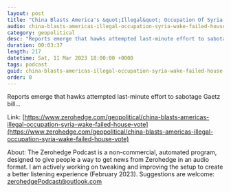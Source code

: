 ```yaml
---
layout: post
title: "China Blasts America's &quot;Illegal&quot; Occupation Of Syria In Wake Of Failed House Vote"
audio: china-blasts-americas-illegal-occupation-syria-wake-failed-house-vote-0
category: geopolitical
desc: "Reports emerge that hawks attempted last-minute effort to sabotage Gaetz bill..."
duration: 00:03:37
length: 217
datetime: Sat, 11 Mar 2023 18:00:00 +0000
tags: podcast
guid: china-blasts-americas-illegal-occupation-syria-wake-failed-house-vote-0
order: 0
---
```

Reports emerge that hawks attempted last-minute effort to sabotage Gaetz bill...

Link: [https://www.zerohedge.com/geopolitical/china-blasts-americas-illegal-occupation-syria-wake-failed-house-vote](https://www.zerohedge.com/geopolitical/china-blasts-americas-illegal-occupation-syria-wake-failed-house-vote)

About: The Zerohedge Podcast is a non-commercial, automated program, designed to give people a way to get news from Zerohedge in an audio format.  I am actively working on tweaking and improving the setup to create a better listening experience (February 2023).  Suggestions are welcome: [zerohedgePodcast@outlook.com](mailto:zerohedgePodcast@outlook.com)